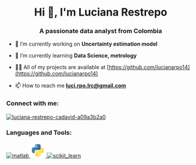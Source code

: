 <h1 align="center">Hi 👋, I'm Luciana Restrepo</h1>
<h3 align="center">A passionate data analyst from Colombia</h3>

- 🔭 I’m currently working on **Uncertainty estimation model**

- 🌱 I’m currently learning **Data Science, metrology**

- 👨‍💻 All of my projects are available at [https://github.com/lucianarpo14](https://github.com/lucianarpo14)

- 📫 How to reach me **luci.rpo.lrc@gmail.com**

<h3 align="left">Connect with me:</h3>
<p align="left">
<a href="https://linkedin.com/in/luciana-restrepo-cadavid-a09a3b2a0" target="blank"><img align="center" src="https://raw.githubusercontent.com/rahuldkjain/github-profile-readme-generator/master/src/images/icons/Social/linked-in-alt.svg" alt="luciana-restrepo-cadavid-a09a3b2a0" height="30" width="40" /></a>
</p>

<h3 align="left">Languages and Tools:</h3>
<p align="left"> <a href="https://www.mathworks.com/" target="_blank" rel="noreferrer"> <img src="https://upload.wikimedia.org/wikipedia/commons/2/21/Matlab_Logo.png" alt="matlab" width="40" height="40"/> </a> <a href="https://www.python.org" target="_blank" rel="noreferrer"> <img src="https://raw.githubusercontent.com/devicons/devicon/master/icons/python/python-original.svg" alt="python" width="40" height="40"/> </a> <a href="https://scikit-learn.org/" target="_blank" rel="noreferrer"> <img src="https://upload.wikimedia.org/wikipedia/commons/0/05/Scikit_learn_logo_small.svg" alt="scikit_learn" width="40" height="40"/> </a> </p>

